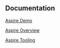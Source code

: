 

## Documentation


[Aspire Demo](https://www.youtube.com/watch?v=z1M-7Bms1Jg&t=1s)

[Aspire Overview](https://learn.microsoft.com/en-us/dotnet/aspire/get-started/aspire-overview)

[Aspire Tooling](https://learn.microsoft.com/en-us/dotnet/aspire/setup-tooling?tabs=visual-studio)